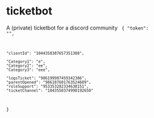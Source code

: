 # ticketbot
A (private) ticketbot for a discord community
<code>
{
    "token": "",

    "clientId": "1044358387657351308",
   
    "Category1": "e",
    "Category2": "ee",
    "Category3": "eee",

    "logsTicket": "986199987459342386",    
    "parentOpened": "986187601763524609",     
    "roleSupport": "953353282334638151",
    "ticketChannel": "1043550374990192650"
  }
  <code/>
